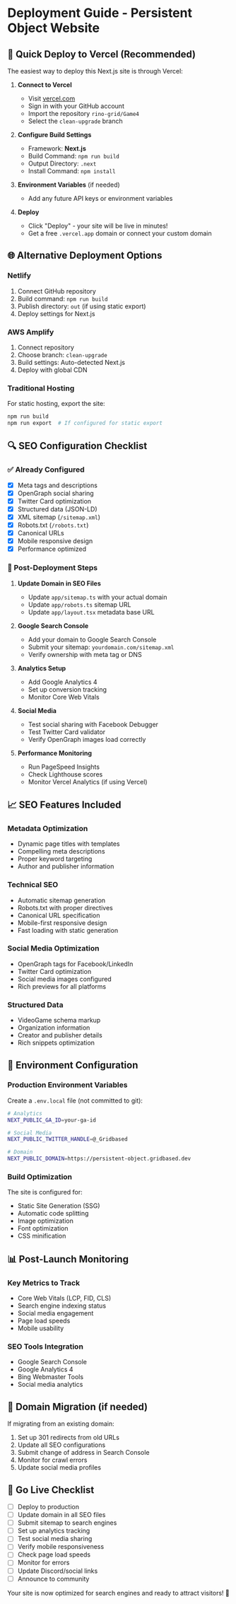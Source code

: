 # Deployment Guide - Persistent Object Website

## 🚀 Quick Deploy to Vercel (Recommended)

The easiest way to deploy this Next.js site is through Vercel:

1. **Connect to Vercel**
   - Visit [vercel.com](https://vercel.com)
   - Sign in with your GitHub account
   - Import the repository `rino-grid/Game4`
   - Select the `clean-upgrade` branch

2. **Configure Build Settings**
   - Framework: **Next.js**
   - Build Command: `npm run build`
   - Output Directory: `.next`
   - Install Command: `npm install`

3. **Environment Variables** (if needed)
   - Add any future API keys or environment variables

4. **Deploy**
   - Click "Deploy" - your site will be live in minutes!
   - Get a free `.vercel.app` domain or connect your custom domain

## 🌐 Alternative Deployment Options

### Netlify
1. Connect GitHub repository
2. Build command: `npm run build`
3. Publish directory: `out` (if using static export)
4. Deploy settings for Next.js

### AWS Amplify
1. Connect repository
2. Choose branch: `clean-upgrade`
3. Build settings: Auto-detected Next.js
4. Deploy with global CDN

### Traditional Hosting
For static hosting, export the site:
```bash
npm run build
npm run export  # If configured for static export
```

## 🔍 SEO Configuration Checklist

### ✅ Already Configured
- [x] Meta tags and descriptions
- [x] OpenGraph social sharing
- [x] Twitter Card optimization  
- [x] Structured data (JSON-LD)
- [x] XML sitemap (`/sitemap.xml`)
- [x] Robots.txt (`/robots.txt`)
- [x] Canonical URLs
- [x] Mobile responsive design
- [x] Performance optimized

### 🎯 Post-Deployment Steps

1. **Update Domain in SEO Files**
   - Update `app/sitemap.ts` with your actual domain
   - Update `app/robots.ts` sitemap URL
   - Update `app/layout.tsx` metadata base URL

2. **Google Search Console**
   - Add your domain to Google Search Console
   - Submit your sitemap: `yourdomain.com/sitemap.xml`
   - Verify ownership with meta tag or DNS

3. **Analytics Setup**
   - Add Google Analytics 4
   - Set up conversion tracking
   - Monitor Core Web Vitals

4. **Social Media**
   - Test social sharing with Facebook Debugger
   - Test Twitter Card validator
   - Verify OpenGraph images load correctly

5. **Performance Monitoring**
   - Run PageSpeed Insights
   - Check Lighthouse scores
   - Monitor Vercel Analytics (if using Vercel)

## 📈 SEO Features Included

### Metadata Optimization
- Dynamic page titles with templates
- Compelling meta descriptions
- Proper keyword targeting
- Author and publisher information

### Technical SEO
- Automatic sitemap generation
- Robots.txt with proper directives
- Canonical URL specification
- Mobile-first responsive design
- Fast loading with static generation

### Social Media Optimization
- OpenGraph tags for Facebook/LinkedIn
- Twitter Card optimization
- Social media images configured
- Rich previews for all platforms

### Structured Data
- VideoGame schema markup
- Organization information
- Creator and publisher details
- Rich snippets optimization

## 🔧 Environment Configuration

### Production Environment Variables
Create a `.env.local` file (not committed to git):
```bash
# Analytics
NEXT_PUBLIC_GA_ID=your-ga-id

# Social Media
NEXT_PUBLIC_TWITTER_HANDLE=@_Gridbased

# Domain
NEXT_PUBLIC_DOMAIN=https://persistent-object.gridbased.dev
```

### Build Optimization
The site is configured for:
- Static Site Generation (SSG)
- Automatic code splitting
- Image optimization
- Font optimization
- CSS minification

## 📊 Post-Launch Monitoring

### Key Metrics to Track
- Core Web Vitals (LCP, FID, CLS)
- Search engine indexing status
- Social media engagement
- Page load speeds
- Mobile usability

### SEO Tools Integration
- Google Search Console
- Google Analytics 4
- Bing Webmaster Tools
- Social media analytics

## 🚨 Domain Migration (if needed)

If migrating from an existing domain:
1. Set up 301 redirects from old URLs
2. Update all SEO configurations
3. Submit change of address in Search Console
4. Monitor for crawl errors
5. Update social media profiles

## 🎉 Go Live Checklist

- [ ] Deploy to production
- [ ] Update domain in all SEO files
- [ ] Submit sitemap to search engines
- [ ] Set up analytics tracking
- [ ] Test social media sharing
- [ ] Verify mobile responsiveness
- [ ] Check page load speeds
- [ ] Monitor for errors
- [ ] Update Discord/social links
- [ ] Announce to community

Your site is now optimized for search engines and ready to attract visitors! 🚀